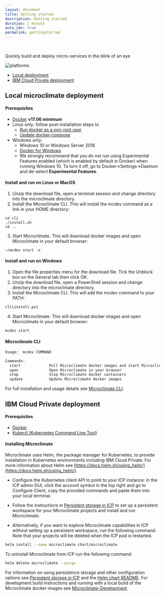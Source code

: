 ```yaml
---
layout: document
title: Getting started
description: Getting started
duration: 1 minute
auto_ids: true
permalink: gettingstarted
---
```


<a href="./download/microclimate.zip" class="download-link trackdownload" id="zipDownload" style="color: white;">Download</a>


Quickly build and deploy micro-services in the blink of an eye

![platforms](https://img.shields.io/badge/runtime-Java%20%7C%20Swift%20%7C%20Node-yellow.svg)

* [Local deployment](#local-microclimate-deployment)
* [IBM Cloud Private deployment](#ibm-cloud-private-deployment)



## Local microclimate deployment

#### Prerequisites
* [Docker](https://www.docker.com/get-docker) **v17.06 minimum**
* Linux only: follow post-installation steps to
  * [Run docker as a non-root user](https://docs.docker.com/engine/installation/linux/linux-postinstall/)
  * [Update docker-compose](https://docs.docker.com/compose/install/)
* Windows only:
  * Windows 10 or Windows Server 2016
  * [Docker for Windows](https://www.docker.com/docker-windows)
  * We strongly recommend that you do not run using Experimental Features enabled (which is enabled by default in Docker) when running Windows 10. To turn it off, go to Docker->Settings->Daemon and de-select **Experimental Features**.

#### Install and run on Linux or MacOS
1. Unzip the download file, open a terminal session and change directory into the microclimate directory.
2. Install the Microclimate CLI. This will install the mcdev command as a link in your HOME directory:
```
cd cli
./install.sh
cd ..
```
3. Start Microclimate. This will download docker images and open Microclimate in your default browser:
```
~/mcdev start -o
```

#### Install and run on Windows
1. Open the file properties menu for the download file. Tick the Unblock box on the General tab then click OK.
2. Unzip the download file, open a PowerShell session and change directory into the microclimate directory.
3. Install the Microclimate CLI. This will add the mcdev command to your PATH:
```bash
cli\install.ps1
```
4. Start Microclimate. This will download docker images and open Microclimate in your default browser:
```bash
mcdev start
```

#### Microclimate CLI
```bash
Usage:  mcdev COMMAND

Commands:
  start             Pull Microclimate docker images and start Microclimate
  open              Open Microclimate in your browser
  stop              Stop Microclimate docker containers
  update            Update Microclimate docker images
```
For full installation and usage details see [Microclimate CLI](./cli).


## IBM Cloud Private deployment

#### Prerequisites
* [Docker](https://www.docker.com/get-docker)
* [Kubectl (Kubernetes Command Line Tool)](https://kubernetes.io/docs/tasks/tools/install-kubectl/)

#### Installing Microclimate

Microclimate uses Helm, the package manager for Kubernetes, to provide installation in Kubernetes environments including IBM Cloud Private. For more information about Helm see [https://docs.helm.sh/using_helm/](https://docs.helm.sh/using_helm/).

- Configure the Kubernetes client API to point to your ICP instance: in the ICP admin GUI, click the account symbol in the top right and go to Configure Client, copy the provided commands and paste them into your local terminal.

- Follow the instructions in [Persistent storage in ICP](./persistent) to set up a persistent workspace for your Microclimate projects and install and run Microclimate.

- Alternatively, if you want to explore Microclimate capabilities in ICP without setting up a persistent workspace, run the following command. Note that your projects will be deleted when the ICP pod is restarted.
```bash
helm install --name microclimate chart/microclimate
```

To uninstall Microclimate from ICP run the following command:
```bash
helm delete microclimate --purge
```

For information on using persistence storage and other configuration options see [Persistent storage in ICP](./persistent) and the [Helm chart README](./helmchart). For development build instructions and running with a local build of the Microclimate docker images see [Microclimate-Development](./microclimatedev).

